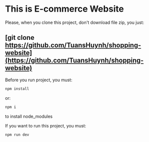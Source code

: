# This is E-commerce Website

Please, when you clone this project, don't download file zip, you just: 

## [git clone https://github.com/TuansHuynh/shopping-website](https://github.com/TuansHuynh/shopping-website)


Before you run project, you must:
```js
npm install
```
or: 
```js
npm i
```
to install node_modules

If you want to run this project, you must:
```js
npm run dev
```
